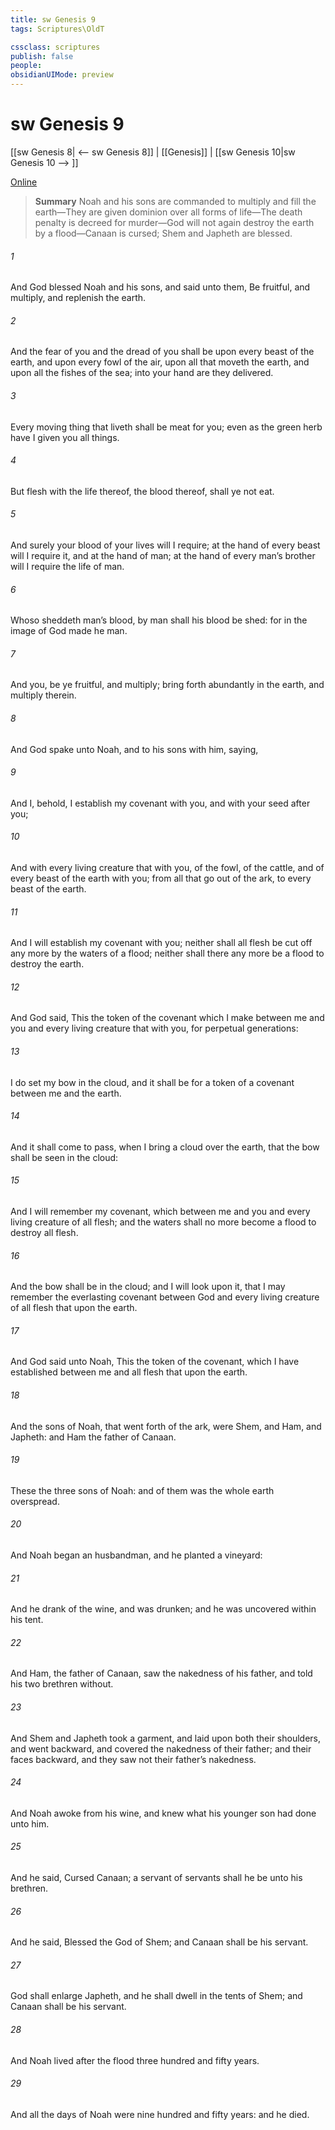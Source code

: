 ```yaml
---
title: sw Genesis 9
tags: Scriptures\OldT

cssclass: scriptures
publish: false
people:
obsidianUIMode: preview
---
```


# sw Genesis 9
[[sw Genesis 8| <-- sw Genesis 8]] | [[Genesis]] | [[sw Genesis 10|sw Genesis 10 --> ]]

[Online](https://churchofjesuschrist.org/study/scriptures/ot/gen/9?lang=eng)

> __Summary__
Noah and his sons are commanded to multiply and fill the earth—They are given dominion over all forms of life—The death penalty is decreed for murder—God will not again destroy the earth by a flood—Canaan is cursed; Shem and Japheth are blessed.

###### 1 
And God blessed Noah and his sons, and said unto them, Be fruitful, and multiply, and replenish the earth.

###### 2 
And the fear of you and the dread of you shall be upon every beast of the earth, and upon every fowl of the air, upon all that moveth  the earth, and upon all the fishes of the sea; into your hand are they delivered.

###### 3 
Every moving thing that liveth shall be meat for you; even as the green herb have I given you all things.

###### 4 
But flesh with the life thereof,  the blood thereof, shall ye not eat.

###### 5 
And surely your blood of your lives will I require; at the hand of every beast will I require it, and at the hand of man; at the hand of every man’s brother will I require the life of man.

###### 6 
Whoso sheddeth man’s blood, by man shall his blood be shed: for in the image of God made he man.

###### 7 
And you, be ye fruitful, and multiply; bring forth abundantly in the earth, and multiply therein.

###### 8 
And God spake unto Noah, and to his sons with him, saying,

###### 9 
And I, behold, I establish my covenant with you, and with your seed after you;

###### 10 
And with every living creature that  with you, of the fowl, of the cattle, and of every beast of the earth with you; from all that go out of the ark, to every beast of the earth.

###### 11 
And I will establish my covenant with you; neither shall all flesh be cut off any more by the waters of a flood; neither shall there any more be a flood to destroy the earth.

###### 12 
And God said, This  the token of the covenant which I make between me and you and every living creature that  with you, for perpetual generations:

###### 13 
I do set my bow in the cloud, and it shall be for a token of a covenant between me and the earth.

###### 14 
And it shall come to pass, when I bring a cloud over the earth, that the bow shall be seen in the cloud:

###### 15 
And I will remember my covenant, which  between me and you and every living creature of all flesh; and the waters shall no more become a flood to destroy all flesh.

###### 16 
And the bow shall be in the cloud; and I will look upon it, that I may remember the everlasting covenant between God and every living creature of all flesh that  upon the earth.

###### 17 
And God said unto Noah, This  the token of the covenant, which I have established between me and all flesh that  upon the earth.

###### 18 
And the sons of Noah, that went forth of the ark, were Shem, and Ham, and Japheth: and Ham  the father of Canaan.

###### 19 
These  the three sons of Noah: and of them was the whole earth overspread.

###### 20 
And Noah began  an husbandman, and he planted a vineyard:

###### 21 
And he drank of the wine, and was drunken; and he was uncovered within his tent.

###### 22 
And Ham, the father of Canaan, saw the nakedness of his father, and told his two brethren without.

###### 23 
And Shem and Japheth took a garment, and laid  upon both their shoulders, and went backward, and covered the nakedness of their father; and their faces  backward, and they saw not their father’s nakedness.

###### 24 
And Noah awoke from his wine, and knew what his younger son had done unto him.

###### 25 
And he said, Cursed  Canaan; a servant of servants shall he be unto his brethren.

###### 26 
And he said, Blessed  the  God of Shem; and Canaan shall be his servant.

###### 27 
God shall enlarge Japheth, and he shall dwell in the tents of Shem; and Canaan shall be his servant.

###### 28 
And Noah lived after the flood three hundred and fifty years.

###### 29 
And all the days of Noah were nine hundred and fifty years: and he died.


